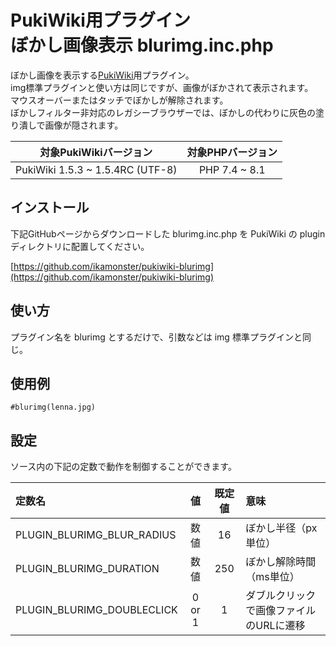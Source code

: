 # PukiWiki用プラグイン<br>ぼかし画像表示 blurimg.inc.php

ぼかし画像を表示する[PukiWiki](https://pukiwiki.osdn.jp/)用プラグイン。  
img標準プラグインと使い方は同じですが、画像がぼかされて表示されます。  
マウスオーバーまたはタッチでぼかしが解除されます。  
ぼかしフィルター非対応のレガシーブラウザーでは、ぼかしの代わりに灰色の塗り潰しで画像が隠されます。

|対象PukiWikiバージョン|対象PHPバージョン|
|:---:|:---:|
|PukiWiki 1.5.3 ~ 1.5.4RC (UTF-8)|PHP 7.4 ~ 8.1|

## インストール

下記GitHubページからダウンロードした blurimg.inc.php を PukiWiki の plugin ディレクトリに配置してください。

[https://github.com/ikamonster/pukiwiki-blurimg](https://github.com/ikamonster/pukiwiki-blurimg)

## 使い方

プラグイン名を blurimg とするだけで、引数などは img 標準プラグインと同じ。

## 使用例

```
#blurimg(lenna.jpg)
```

## 設定

ソース内の下記の定数で動作を制御することができます。

|定数名|値|既定値|意味|
|:---|:---:|:---:|:---|
|PLUGIN_BLURIMG_BLUR_RADIUS|数値|16|ぼかし半径（px単位）|
|PLUGIN_BLURIMG_DURATION|数値|250|ぼかし解除時間（ms単位）|
|PLUGIN_BLURIMG_DOUBLECLICK|0 or 1|1|ダブルクリックで画像ファイルのURLに遷移|

